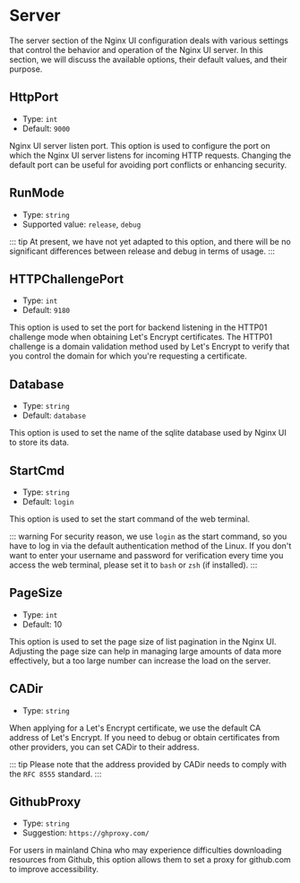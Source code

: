# Server

The server section of the Nginx UI configuration deals with various settings that control the behavior and operation of
the Nginx UI server. In this section, we will discuss the available options, their default values, and their purpose.

## HttpPort

- Type: `int`
- Default: `9000`

Nginx UI server listen port. This option is used to configure the port on which the Nginx UI server listens for incoming
HTTP requests. Changing the default port can be useful for avoiding port conflicts or enhancing security.

## RunMode

- Type: `string`
- Supported value: `release`, `debug`

::: tip
At present, we have not yet adapted to this option, and there will be no significant differences between release and
debug in terms of usage.
:::

## HTTPChallengePort

- Type: `int`
- Default: `9180`

This option is used to set the port for backend listening in the HTTP01 challenge mode when obtaining Let's Encrypt
certificates. The HTTP01 challenge is a domain validation method used by Let's Encrypt to verify that you control the
domain for which you're requesting a certificate.

## Database

- Type: `string`
- Default: `database`

This option is used to set the name of the sqlite database used by Nginx UI to store its data.

## StartCmd

- Type: `string`
- Default: `login`

This option is used to set the start command of the web terminal.

::: warning
For security reason, we use `login` as the start command, so you have to log in via the default authentication method of
the Linux. If you don't want to enter your username and password for verification every time you access the web
terminal, please set it to `bash` or `zsh` (if installed).
:::

## PageSize

- Type: `int`
- Default: 10

This option is used to set the page size of list pagination in the Nginx UI. Adjusting the page size can help in
managing large amounts of data more effectively, but a too large number can increase the load on the server.

## CADir

- Type: `string`

When applying for a Let's Encrypt certificate, we use the default CA address of Let's Encrypt. If you need to debug or
obtain certificates from other providers, you can set CADir to their address.

::: tip
Please note that the address provided by
CADir needs to comply with the `RFC 8555` standard.
:::

## GithubProxy

- Type: `string`
- Suggestion: `https://ghproxy.com/`

For users in mainland China who may experience difficulties downloading resources from Github, this option allows them
to set a proxy for github.com to improve accessibility.
